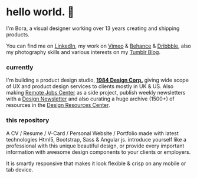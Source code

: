 # hello world. 👋

I'm Bora, a visual designer working over 13 years creating and shipping products.

You can find me on <a class="goto-social" href="https://www.linkedin.com/in/boraoztunc/" target="_blank">LinkedIn</a>, my work on <a class="goto-social" href="https://vimeo.com/boraoztunc" target="_blank">Vimeo</a> & <a class="goto-social" href="https://www.behance.net/boraoztunc" target="_blank">Behance</a> & <a href="https://dribbble.com/boraoztunc" class="goto-social" target="_blank">Dribbble</a>, also my photography skills and various interests on my <a href="https://blog.boraoztunc.net/" class="goto-social" target="_blank">Tumblr Blog</a>.

### currently

I'm building a product design studio, <b><a class="goto-social" href="https://1984.design/" target="_blank">1984 Design Corp.</a></b> giving wide scope of UX and product design services to clients mostly in UK & US. Also making <a class="goto-social" href="https://remotejobs.center/" target="_blank">Remote Jobs Center</a> as a side project, publish weekly newsletters with a <a class="goto-social" href="https://newsletter.remotejobs.center" target="_blank">Design Newsletter</a> and also curating a huge archive (1500+) of resources in the <a class="goto-social" href="https://resources.remotejobs.center/" target="_blank">Design Resources Center</a>.

### this repository

A CV / Resume / V-Card / Personal Website / Portfolio made with latest technologies Html5, Bootstrap, Sass & Angular js. introduce yourself like a professional with this unique beautiful design, or provide every important information with awesome design components to your clients or employers.

It is smartly responsive that makes it look flexible & crisp on any mobile or tab device.
